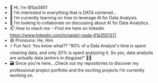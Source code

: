- 👋 Hi, I’m @Sai3851
- 👀 I’m interested in everything that is DATA centered...
- 🌱 I’m currently learning on how to leverage AI for Data Analysis.
- 💞️ I’m looking to collaborate on discussing about AI for Data Analytics.
- 📫 How to reach me --Find me here on linkedin https://www.linkedin.com/in/saigiri-nada-61a355137/
- 😄 Pronouns: He, Him
- ⚡ Fun fact: You know what?? "80% of a Data Analyst's time is spent cleaning data, and only 20% is spent analyzing it. So yes, data analysts are actually data janitors in disguise!" 🧹✨
- 🗃️ Since you're here....Check out my repositories to discover my professional project portfolio and the exciting projects I’m currently working on.

